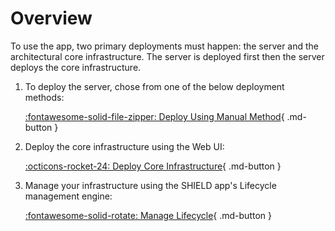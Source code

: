 # Overview

To use the app, two primary deployments must happen: the server and the architectural core infrastructure.
The server is deployed first then the server deploys the core infrastructure.

1. To deploy the server, chose from one of the below deployment methods:<br>
    <!-- [:simple-microsoftazure: Deploy Using Azure Marketplace](Deployment/Azure-Marketplace/){ .md-button } -->

    [:fontawesome-solid-file-zipper: Deploy Using Manual Method](../Deployment.md#manual-deployment-shield){ .md-button }

2. Deploy the core infrastructure using the Web UI:<br>

    [:octicons-rocket-24: Deploy Core Infrastructure](../Deploy/Usage-Guide.md){ .md-button }

3. Manage your infrastructure using the SHIELD app's Lifecycle management engine:<br>

    [:fontawesome-solid-rotate: Manage Lifecycle](../Defend/Usage-Guide/index.md){ .md-button }
